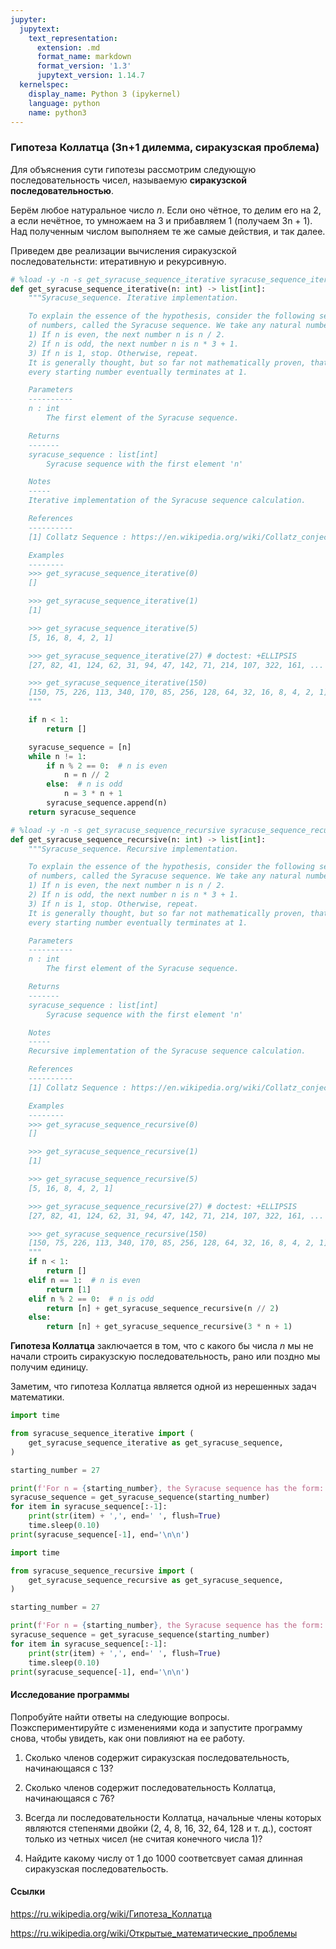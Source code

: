```yaml
---
jupyter:
  jupytext:
    text_representation:
      extension: .md
      format_name: markdown
      format_version: '1.3'
      jupytext_version: 1.14.7
  kernelspec:
    display_name: Python 3 (ipykernel)
    language: python
    name: python3
---
```


### Гипотеза Коллатца (3n+1 дилемма, сиракузская проблема)


Для объяснения сути гипотезы рассмотрим следующую последовательность чисел, называемую **сиракузской последовательностью**.

Берём любое натуральное число $n$. Если оно чётное, то делим его на 2, а если нечётное, то умножаем на 3 и прибавляем 1 (получаем 3n + 1).
Над полученным числом выполняем те же самые действия, и так далее.

Приведем две реализации вычисления сиракузской последовательнсти: итеративную и рекурсивную.

```python
# %load -y -n -s get_syracuse_sequence_iterative syracuse_sequence_iterative.py
def get_syracuse_sequence_iterative(n: int) -> list[int]:
    """Syracuse_sequence. Iterative implementation.

    To explain the essence of the hypothesis, consider the following sequence
    of numbers, called the Syracuse sequence. We take any natural number n.
    1) If n is even, the next number n is n / 2.
    2) If n is odd, the next number n is n * 3 + 1.
    3) If n is 1, stop. Otherwise, repeat.
    It is generally thought, but so far not mathematically proven, that
    every starting number eventually terminates at 1.

    Parameters
    ----------
    n : int
        The first element of the Syracuse sequence.

    Returns
    -------
    syracuse_sequence : list[int]
        Syracuse sequence with the first element 'n'

    Notes
    -----
    Iterative implementation of the Syracuse sequence calculation.

    References
    ----------
    [1] Collatz Sequence : https://en.wikipedia.org/wiki/Collatz_conjecture

    Examples
    --------
    >>> get_syracuse_sequence_iterative(0)
    []

    >>> get_syracuse_sequence_iterative(1)
    [1]

    >>> get_syracuse_sequence_iterative(5)
    [5, 16, 8, 4, 2, 1]

    >>> get_syracuse_sequence_iterative(27) # doctest: +ELLIPSIS
    [27, 82, 41, 124, 62, 31, 94, 47, 142, 71, 214, 107, 322, 161, ...

    >>> get_syracuse_sequence_iterative(150)
    [150, 75, 226, 113, 340, 170, 85, 256, 128, 64, 32, 16, 8, 4, 2, 1]
    """

    if n < 1:
        return []

    syracuse_sequence = [n]
    while n != 1:
        if n % 2 == 0:  # n is even
            n = n // 2
        else:  # n is odd
            n = 3 * n + 1
        syracuse_sequence.append(n)
    return syracuse_sequence
```

```python
# %load -y -n -s get_syracuse_sequence_recursive syracuse_sequence_recursive.py
def get_syracuse_sequence_recursive(n: int) -> list[int]:
    """Syracuse_sequence. Recursive implementation.

    To explain the essence of the hypothesis, consider the following sequence
    of numbers, called the Syracuse sequence. We take any natural number n.
    1) If n is even, the next number n is n / 2.
    2) If n is odd, the next number n is n * 3 + 1.
    3) If n is 1, stop. Otherwise, repeat.
    It is generally thought, but so far not mathematically proven, that
    every starting number eventually terminates at 1.

    Parameters
    ----------
    n : int
        The first element of the Syracuse sequence.

    Returns
    -------
    syracuse_sequence : list[int]
        Syracuse sequence with the first element 'n'

    Notes
    -----
    Recursive implementation of the Syracuse sequence calculation.

    References
    ----------
    [1] Collatz Sequence : https://en.wikipedia.org/wiki/Collatz_conjecture

    Examples
    --------
    >>> get_syracuse_sequence_recursive(0)
    []

    >>> get_syracuse_sequence_recursive(1)
    [1]

    >>> get_syracuse_sequence_recursive(5)
    [5, 16, 8, 4, 2, 1]

    >>> get_syracuse_sequence_recursive(27) # doctest: +ELLIPSIS
    [27, 82, 41, 124, 62, 31, 94, 47, 142, 71, 214, 107, 322, 161, ...

    >>> get_syracuse_sequence_recursive(150)
    [150, 75, 226, 113, 340, 170, 85, 256, 128, 64, 32, 16, 8, 4, 2, 1]
    """
    if n < 1:
        return []
    elif n == 1:  # n is even
        return [1]
    elif n % 2 == 0:  # n is odd
        return [n] + get_syracuse_sequence_recursive(n // 2)
    else:
        return [n] + get_syracuse_sequence_recursive(3 * n + 1)
```

**Гипотеза Коллатца** заключается в том, что с какого бы числа $n$ мы не начали строить сиракузскую последовательность, рано или поздно мы получим единицу.

Заметим, что гипотеза Коллатца является одной из нерешенных задач математики.

```python
import time

from syracuse_sequence_iterative import (
    get_syracuse_sequence_iterative as get_syracuse_sequence,
)

starting_number = 27

print(f'For n = {starting_number}, the Syracuse sequence has the form:')
syracuse_sequence = get_syracuse_sequence(starting_number)
for item in syracuse_sequence[:-1]:
    print(str(item) + ',', end=' ', flush=True)
    time.sleep(0.10)
print(syracuse_sequence[-1], end='\n\n')
```

```python
import time

from syracuse_sequence_recursive import (
    get_syracuse_sequence_recursive as get_syracuse_sequence,
)

starting_number = 27

print(f'For n = {starting_number}, the Syracuse sequence has the form:')
syracuse_sequence = get_syracuse_sequence(starting_number)
for item in syracuse_sequence[:-1]:
    print(str(item) + ',', end=' ', flush=True)
    time.sleep(0.10)
print(syracuse_sequence[-1], end='\n\n')
```

#### Исследование программы
Попробуйте найти ответы на следующие вопросы.
Поэкспериментируйте с изменениями кода и запустите программу снова, чтобы увидеть, как они повлияют на ее работу.


1. Сколько членов содержит сиракузская последовательность, начинающаяся с 13?

2. Сколько членов содержит последовательность Коллатца, начинающаяся с 76?

3. Всегда ли последовательности Коллатца, начальные члены которых являются степенями двойки (2, 4, 8, 16, 32, 64, 128 и т. д.), состоят только из четных чисел (не считая конечного числа 1)?

4. Найдите какому числу от 1 до 1000 соответсвует самая длинная сиракузская последовательость.


#### Ссылки

https://ru.wikipedia.org/wiki/Гипотеза_Коллатца

https://ru.wikipedia.org/wiki/Открытые_математические_проблемы
